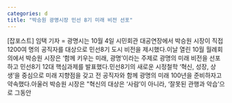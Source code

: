 ```yaml
---
categories: d
title: "박승원 광명시장 민선 8기 미래 비전 선포"
---
```

[잡포스트] 임택 기자 = 광명시는 10월 4일 시민회관 대공연장에서 박승원 시장이 직접 1200여 명의 공직자를 대상으로 민선8기 도시 비전을 제시했다.이날 열린 10월 월례회의에서 박승원 시장은 ‘함께 키우는 미래, 광명’이라는 주제로 광명의 미래 비전을 선포하고 민선8기 12대 핵심과제를 발표했다.민선8기의 새로운 시정철학 ‘혁신, 성장, 상생’을 중심으로 미래 지향점을 갖고 전 공직자와 함께 광명의 미래 100년을 준비하자고 약속했다.아울러 박승원 시장은 "혁신의 대상은 ‘사람’이 아니라, ‘잘못된 관행과 악습’으로 그동안